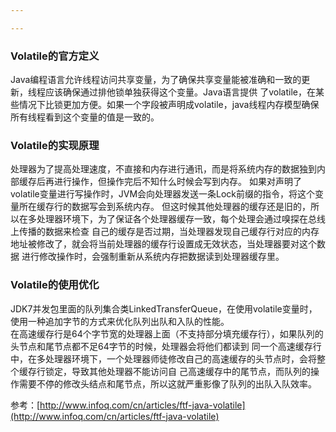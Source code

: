 ```yaml
---

---
```


### Volatile的官方定义
Java编程语言允许线程访问共享变量，为了确保共享变量能被准确和一致的更新，线程应该确保通过排他锁单独获得这个变量。Java语言提供
了volatile，在某些情况下比锁更加方便。如果一个字段被声明成volatile，java线程内存模型确保所有线程看到这个变量的值是一致的。  

### Volatile的实现原理
处理器为了提高处理速度，不直接和内存进行通讯，而是将系统内存的数据独到内部缓存后再进行操作，但操作完后不知什么时候会写到内存。
如果对声明了volatile变量进行写操作时，JVM会向处理器发送一条Lock前缀的指令，将这个变量所在缓存行的数据写会到系统内存。
但这时候其他处理器的缓存还是旧的，所以在多处理器环境下，为了保证各个处理器缓存一致，每个处理会通过嗅探在总线上传播的数据来检查
自己的缓存是否过期，当处理器发现自己缓存行对应的内存地址被修改了，就会将当前处理器的缓存行设置成无效状态，当处理器要对这个数据
进行修改操作时，会强制重新从系统内存把数据读到处理器缓存里。

### Volatile的使用优化
JDK7并发包里面的队列集合类LinkedTransferQueue，在使用volatile变量时，使用一种追加字节的方式来优化队列出队和入队的性能。  
在高速缓存行是64个字节宽的处理器上面（不支持部分填充缓存行），如果队列的头节点和尾节点都不足64字节的时候，处理器会将他们都读到
同一个高速缓存行中，在多处理器环境下，一个处理器师徒修改自己的高速缓存的头节点时，会将整个缓存行锁定，导致其他处理器不能访问自
己高速缓存中的尾节点，而队列的操作需要不停的修改头结点和尾节点，所以这就严重影像了队列的出队入队效率。


参考：[http://www.infoq.com/cn/articles/ftf-java-volatile](http://www.infoq.com/cn/articles/ftf-java-volatile)
